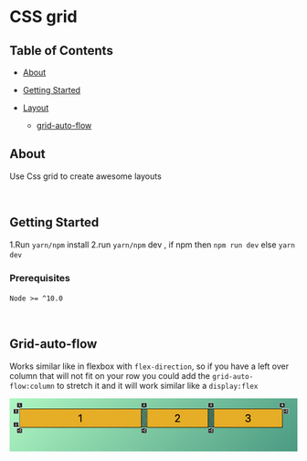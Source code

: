 # CSS grid

## Table of Contents

- [About](#about)

- [Getting Started](#getting_started)
- [Layout](#layout)
  - [grid-auto-flow](#grid-auto-flow)

## About <a name = "about"></a>

Use Css grid to create awesome layouts

<br/>

## Getting Started <a name = "getting_started"></a>

1.Run `yarn/npm` install
2.run `yarn/npm` dev , if npm then `npm run dev` else `yarn dev`

### Prerequisites

`Node >= ^10.0`

<br/>

## Grid-auto-flow <a name = "grid-auto-flow"></a>

Works similar like in flexbox with `flex-direction`, so if you have a left over column that will not fit on your row you could add the `grid-auto-flow:column` to stretch it and it will work similar like a `display:flex`

<img src="grid-flow.png" alt="grid-flow" />

<br/>

